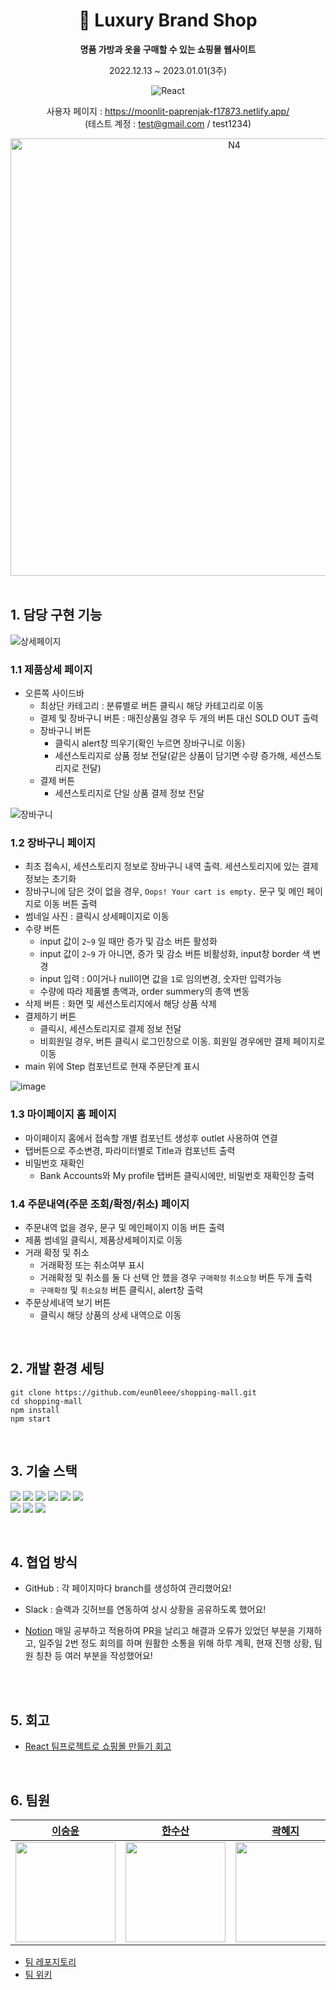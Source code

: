 <div align="center">
  
# 👑 Luxury Brand Shop
**명품 가방과 옷을 구매할 수 있는 쇼핑몰 웹사이트**  

2022.12.13 ~ 2023.01.01(3주)

![React](https://img.shields.io/badge/react-v18+-blue?logo=react)  

사용자 페이지 : https://moonlit-paprenjak-f17873.netlify.app/  
(테스트 계정 : test@gmail.com / test1234)

<img width="700px" alt="N4" src="https://github.com/eun0leee/shopping-mall/assets/90189513/b2b2fb6c-400a-434c-b9ca-f4e5da759a66">

</div>

<br/>

## 1. 담당 구현 기능

![상세페이지](https://github.com/eun0leee/shopping-mall/assets/90189513/391e9102-675c-46f1-8e05-0cd7d2b1bf1d)

### 1.1 제품상세 페이지
- 오른쪽 사이드바 
  - 최상단 카테고리 : 분류별로 버튼 클릭시 해당 카테고리로 이동 
  - 결제 및 장바구니 버튼 : 매진상품일 경우 두 개의 버튼 대신 SOLD OUT 출력 
  - 장바구니 버튼
    - 클릭시 alert창 띄우기(확인 누르면 장바구니로 이동)
    - 세션스토리지로 상품 정보 전달(같은 상품이 담기면 수량 증가해, 세션스토리지로 전달)
  - 결제 버튼
    - 세션스토리지로 단일 상품 결제 정보 전달

![장바구니](https://github.com/eun0leee/shopping-mall/assets/90189513/8ec6dbc8-09aa-4a54-bd5a-429de715c380)


### 1.2 장바구니 페이지
- 최초 접속시, 세션스토리지 정보로 장바구니 내역 출력. 세션스토리지에 있는 결제 정보는 초기화
- 장바구니에 담은 것이 없을 경우, `Oops! Your cart is empty.` 문구 및 메인 페이지로 이동 버튼 출력
- 썸네일 사진 : 클릭시 상세페이지로 이동
- 수량 버튼
  - input 값이 `2~9` 일 때만 증가 및 감소 버튼 활성화
  - input 값이 `2~9` 가 아니면, 증가 및 감소 버튼 비활성화, input창 border 색 변경
  - input 입력 : 0이거나 null이면 값을 `1`로 임의변경, 숫자만 입력가능
  - 수량에 따라 제품별 총액과, order summery의 총액 변동
- 삭제 버튼 : 화면 및 세션스토리지에서 해당 상품 삭제
- 결제하기 버튼
  - 클릭시, 세션스토리지로 결제 정보 전달
  - 비회원일 경우, 버튼 클릭시 로그인창으로 이동. 회원일 경우에만 결제 페이지로 이동
- main 위에 Step 컴포넌트로 현재 주문단계 표시

![image](https://github.com/eun0leee/shopping-mall/assets/90189513/67f3b934-c298-48d2-961d-afa92ee2dc0a)


### 1.3 마이페이지 홈 페이지
- 마이페이지 홈에서 접속할 개별 컴포넌트 생성후 outlet 사용하여 연결
- 탭버튼으로 주소변경, 파라미터별로 Title과 컴포넌트 출력
- 비밀번호 재확인
  - Bank Accounts와 My profile 탭버튼 클릭시에만, 비밀번호 재확인창 출력

### 1.4 주문내역(주문 조회/확정/취소) 페이지

- 주문내역 없을 경우, 문구 및 메인페이지 이동 버튼 출력
- 제품 썸네일 클릭시, 제품상세페이지로 이동
- 거래 확정 및 취소
  - 거래확정 또는 취소여부 표시
  - 거래확정 및 취소를 둘 다 선택 안 했을 경우 `구매확정` `취소요청` 버튼 두개 출력
  - `구매확정` 및 `취소요청` 버튼 클릭시, alert창 출력
- 주문상세내역 보기 버튼
  - 클릭시 해당 상품의 상세 내역으로 이동

<br/>

## 2. 개발 환경 세팅
```
git clone https://github.com/eun0leee/shopping-mall.git
cd shopping-mall
npm install
npm start
```

<br/>

## 3. 기술 스택

<img src="https://img.shields.io/badge/%20-%20Axios-black"/> <img src="https://img.shields.io/badge/HTML5-E34F26?style=flat-square&logo=HTML5&logoColor=white"/> <img src="https://img.shields.io/badge/CSS-1572B6?style=flat-square&logo=CSS3&logoColor=white"/> <img src="https://img.shields.io/badge/node-339933?style=flat-square&logo=Node.js&logoColor=white"/> <img src="https://img.shields.io/badge/React-61DAFB?style=flat-square&logo=React&logoColor=white"/> <img src="https://img.shields.io/badge/styled components-DB7093?style=flat-square&logo=Styled-components&logoColor=white"/><br/> <img src="https://img.shields.io/badge/NETLIFY-00C7B7?style=for-the-badge&logo=NETLIFY&logoColor=white"> <img src="https://img.shields.io/badge/.ENV-ECD53F?style=for-the-badge&logo=.ENV&logoColor=white"> <img src="https://camo.githubusercontent.com/cfd032a0d113d1b8b79a5c515c395cb501738e017e9fb3f8945dae10e2a918f6/68747470733a2f2f696d672e736869656c64732e696f2f62616467652f5377697065722d3633333246363f7374796c653d666c61742d726f756e64266c6f676f3d537769706572266c6f676f436f6c6f723d7768697465">

<br/>

## 4. 협업 방식

- GitHub : 각 페이지마다 branch를 생성하여 관리했어요!

- Slack : 슬랙과 깃허브를 연동하여 상시 상황을 공유하도록 했어요!

- [Notion](https://www.notion.so/eun0leee/5-f2fbc5129a85427c83bf01e8fc584d08) 매일 공부하고 적용하여 PR을 날리고 해결과 오류가 있었던 부분을 기재하고,
  일주일 2번 정도 회의를 하며 원활한 소통을 위해 하루 계획, 현재 진행 상황, 팀원 칭찬 등 여러 부분을 작성했어요!

<br/>

<br/>

## 5. 회고
* [React 팀프로젝트로 쇼핑몰 만들기 회고](https://velog.io/@eun0leee/React-팀프로젝트로-쇼핑몰-만들기-회고)

<br/>

## 6. 팀원

|<a href="https://github.com/syoon0624">이승윤</a>|<a href="https://github.com/0nesan">한수산</a>|<a href="https://github.com/KoreanVisionaryCoder">곽혜지</a>|<a href="https://github.com/eun0leee">이은영</a>|
|:---:|:---:|:---:|:---:|
|<a href="https://github.com/syoon0624"><img src="https://avatars.githubusercontent.com/u/77139957?v=4" width=160/></a>|<a href="https://github.com/0nesan"><img src="https://avatars.githubusercontent.com/u/76930602?v=4" width=160/></a>|<a href="https://github.com/KoreanVisionaryCoder"><img src="https://avatars.githubusercontent.com/u/98737388?v=4" width=160/></a>|<a href="https://github.com/eun0leee"><img src="https://avatars.githubusercontent.com/u/90189513?v=4" width=160/></a>|
* [팀 레포지토리](https://github.com/shopping-mall-Frontend/team-project)
* [팀 위키](https://github.com/shopping-mall-Frontend/shopping-mall) 
